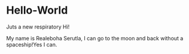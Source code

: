 # Hello-World
Juts a new respiratory
Hi!

My name is Realeboha Serutla, I can go to the moon and back without a spaceship!Yes I can.
